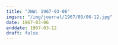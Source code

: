 ```yaml
---
title: "JWW: 1967-03-06"
imgsrc: "/img/journal/1967/03/06-12.jpg"
date: 1967-03-06
enddate: 1967-03-12
draft: false
---
```


<!-- fix pre-formatted input -->
